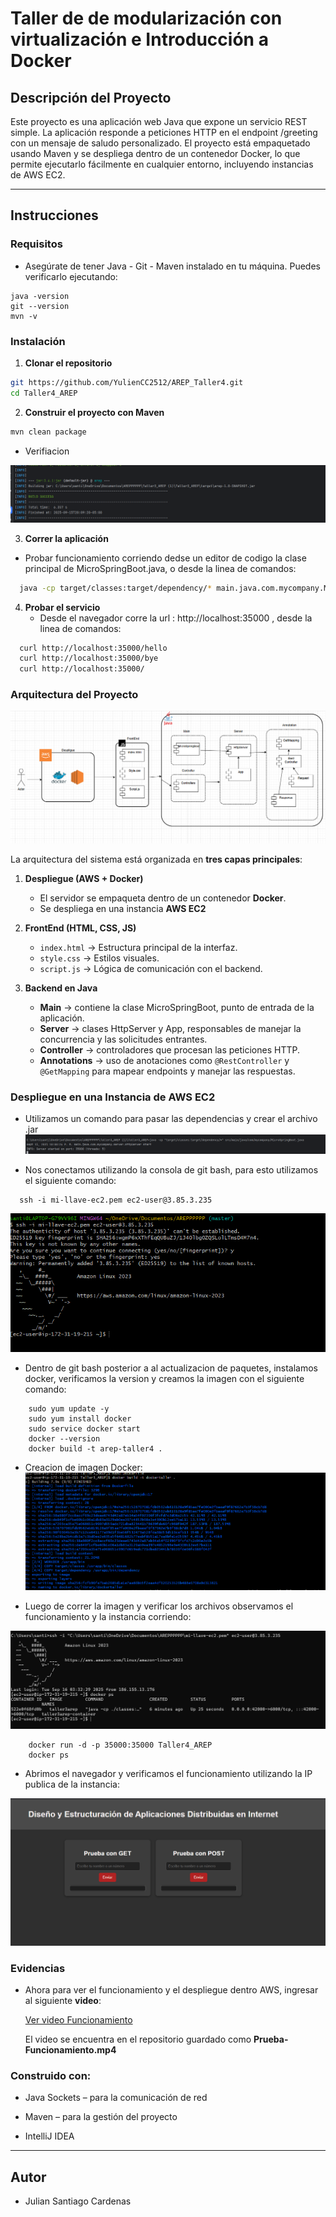 
# Taller de de modularización con virtualización e Introducción a Docker

## Descripción del Proyecto

Este proyecto es una aplicación web Java que expone un servicio
REST simple. La aplicación responde a peticiones HTTP en el endpoint /greeting con un mensaje de
saludo personalizado. El proyecto está empaquetado usando Maven y se despliega dentro de un contenedor Docker, lo que permite ejecutarlo 
fácilmente en cualquier entorno, incluyendo instancias de AWS EC2.

---

## Instrucciones 

### Requisitos

- Asegúrate de tener Java - Git - Maven instalado en tu máquina. Puedes verificarlo ejecutando:
```
java -version
git --version
mvn -v
```


### Instalación
1. **Clonar el repositorio**
```bash
git https://github.com/YulienCC2512/AREP_Taller4.git
cd Taller4_AREP
```
    
2. **Construir el proyecto con Maven**

```bash
mvn clean package
```
- Verifiacion

![](images/compilar.png)

 3. **Correr la aplicación**

- Probar funcionamiento corriendo dedse un editor de codigo la clase principal de MicroSpringBoot.java, o desde
  la linea de comandos:
```bash
  java -cp target/classes:target/dependency/* main.java.com.mycompany.MicroSpringBoot
```

4. **Probar el servicio**
   - Desde el navegador corre la url : http://localhost:35000 , desde la linea de comandos: 
```bash
  curl http://localhost:35000/hello
  curl http://localhost:35000/bye
  curl http://localhost:35000/
```

### Arquitectura del Proyecto

![](images/arquitectura.png)

La arquitectura del sistema está organizada en **tres capas principales**:

1. **Despliegue (AWS + Docker)**
    - El servidor se empaqueta dentro de un contenedor **Docker**.
    - Se despliega en una instancia **AWS EC2**

2. **FrontEnd (HTML, CSS, JS)**

    - `index.html` → Estructura principal de la interfaz.
    - `style.css` → Estilos visuales.
    - `script.js` → Lógica de comunicación con el backend.

3. **Backend en Java**
    - **Main** → contiene la clase MicroSpringBoot, punto de entrada de la aplicación.
    - **Server** → clases HttpServer y App, responsables de manejar la concurrencia y las solicitudes entrantes.
    - **Controller** → controladores que procesan las peticiones HTTP.
    - **Annotations** → uso de anotaciones como `@RestController` y `@GetMapping` para mapear endpoints y manejar las respuestas.






### Despliegue en una Instancia de AWS EC2




- Utilizamos un comando para pasar las dependencias y crear el archivo .jar
![](images/compilar2.png)



- Nos conectamos utilizando la consola de git bash, para esto utilizamos el siguiente comando:
```
  ssh -i mi-llave-ec2.pem ec2-user@3.85.3.235
```
![](images/conexion.png)

- Dentro de git bash posterior a al actualizacion de paquetes, instalamos docker, verificamos la version y creamos la imagen con el siguiente comando:
 
```
    sudo yum update -y
    sudo yum install docker
    sudo service docker start
    docker --version
    docker build -t arep-taller4 .
```

   - Creacion de imagen Docker:
![](images/craecion.png)

- Luego de correr la imagen y verificar los archivos observamos el funcionamiento y la instancia corriendo:

![](images/funcionamiento.png)
```
    docker run -d -p 35000:35000 Taller4_AREP
    docker ps
```


- Abrimos el navegador y verificamos el funcionamiento utilizando la IP publica de la instancia:

![](images/front.png)

### Evidencias
- Ahora para ver el funcionamiento y el despliegue dentro AWS, ingresar al siguiente **video**:

  [Ver video Funcionamiento](./Prueba-Funcionamiento.mp4)

   El video se encuentra en el repositorio guardado como **Prueba-Funcionamiento.mp4**


### Construido con:
- Java Sockets – para la comunicación de red

- Maven – para la gestión del proyecto

- IntelliJ IDEA 

---

## Autor
- Julian Santiago Cardenas 




    